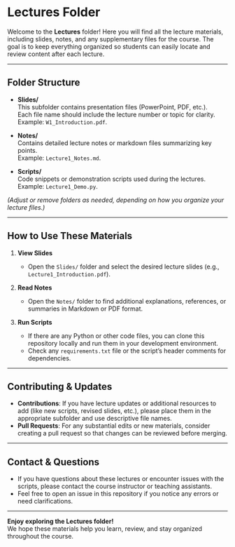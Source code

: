 # Lectures Folder

Welcome to the **Lectures** folder! Here you will find all the lecture materials, including slides, notes, and any supplementary files for the course. The goal is to keep everything organized so students can easily locate and review content after each lecture.

---

## Folder Structure

- **Slides/**  
  This subfolder contains presentation files (PowerPoint, PDF, etc.).  
  Each file name should include the lecture number or topic for clarity.  
  Example: `W1_Introduction.pdf`.

- **Notes/**  
  Contains detailed lecture notes or markdown files summarizing key points.  
  Example: `Lecture1_Notes.md`.

- **Scripts/**  
  Code snippets or demonstration scripts used during the lectures.  
  Example: `Lecture1_Demo.py`.

*(Adjust or remove folders as needed, depending on how you organize your lecture files.)*

---

## How to Use These Materials

1. **View Slides**  
   - Open the `Slides/` folder and select the desired lecture slides (e.g., `Lecture1_Introduction.pdf`).

2. **Read Notes**  
   - Open the `Notes/` folder to find additional explanations, references, or summaries in Markdown or PDF format.

3. **Run Scripts**  
   - If there are any Python or other code files, you can clone this repository locally and run them in your development environment.  
   - Check any `requirements.txt` file or the script’s header comments for dependencies.

---

## Contributing & Updates

- **Contributions**: If you have lecture updates or additional resources to add (like new scripts, revised slides, etc.), please place them in the appropriate subfolder and use descriptive file names.
- **Pull Requests**: For any substantial edits or new materials, consider creating a pull request so that changes can be reviewed before merging.

---

## Contact & Questions

- If you have questions about these lectures or encounter issues with the scripts, please contact the course instructor or teaching assistants.
- Feel free to open an issue in this repository if you notice any errors or need clarifications.

---

**Enjoy exploring the Lectures folder!**  
We hope these materials help you learn, review, and stay organized throughout the course.

